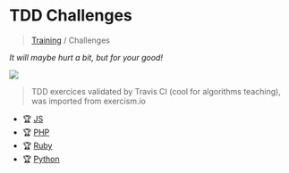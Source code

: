 # TDD Challenges

> [Training](https://github.com/simplonco/training) / Challenges

_It will maybe hurt a bit, but for your good!_

![](https://media.giphy.com/media/l0HlHp2aBxnKirj3O/giphy.gif)

> TDD exercices validated by Travis CI (cool for algorithms teaching), was imported from exercism.io

* :trophy: [JS](https://github.com/simplonco/js-challenges)
* :trophy: [PHP](https://github.com/simplonco/php-challenges)
* :trophy: [Ruby](https://github.com/simplonco/ruby-challenges)
* :trophy: [Python](https://github.com/simplonco/python-challenges)
